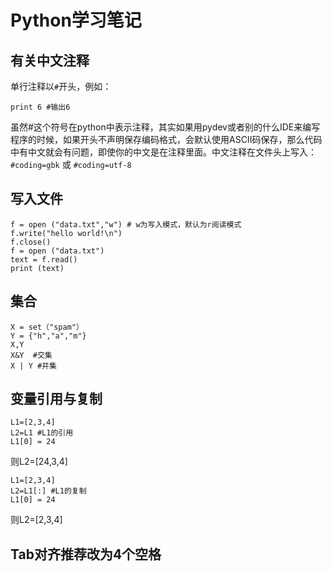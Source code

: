 Python学习笔记
====================

## 有关中文注释
单行注释以`#`开头，例如：

    print 6 #输出6

虽然#这个符号在python中表示注释，其实如果用pydev或者别的什么IDE来编写程序的时候，如果开头不声明保存编码格式，会默认使用ASCII码保存，那么代码中有中文就会有问题，即使你的中文是在注释里面。中文注释在文件头上写入：`#coding=gbk` 或 `#coding=utf-8`

## 写入文件

    f = open ("data.txt","w") # w为写入模式，默认为r阅读模式
    f.write("hello world!\n")
    f.close()
    f = open ("data.txt")
    text = f.read()
    print (text)

## 集合

    X = set（"spam"）
    Y = {"h","a","m"}
    X,Y
    X&Y  #交集
    X | Y #并集

## 变量引用与复制

    L1=[2,3,4]
    L2=L1 #L1的引用
    L1[0] = 24

则L2=[24,3,4]


    L1=[2,3,4]
    L2=L1[:] #L1的复制
    L1[0] = 24

则L2=[2,3,4]

## Tab对齐推荐改为4个空格